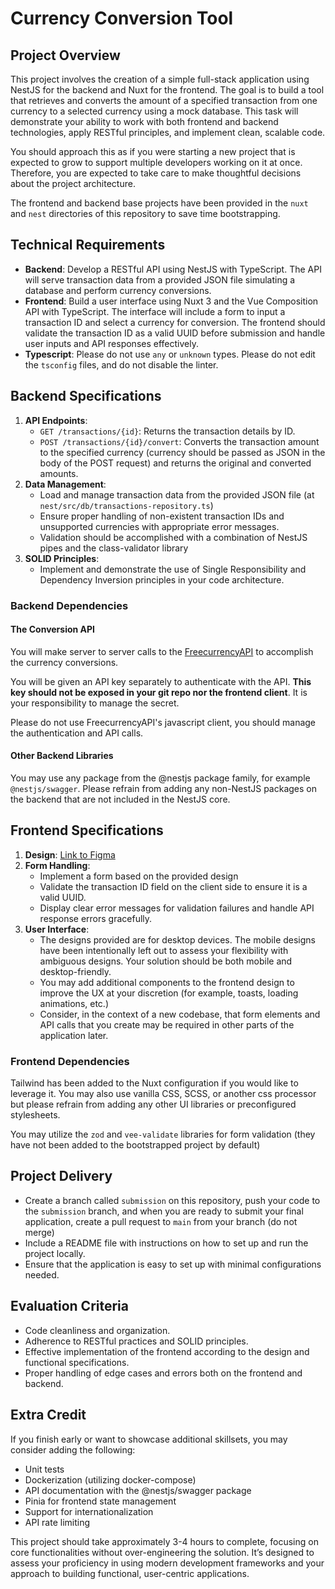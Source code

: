 # Currency Conversion Tool

## Project Overview
This project involves the creation of a simple full-stack application using NestJS for the backend and Nuxt for the frontend. The goal is to build a tool that retrieves and converts the amount of a specified transaction from one currency to a selected currency using a mock database. This task will demonstrate your ability to work with both frontend and backend technologies, apply RESTful principles, and implement clean, scalable code.

You should approach this as if you were starting a new project that is expected to grow to support multiple developers working on it at once. Therefore, you are expected to take care to make thoughtful decisions about the project architecture.

The frontend and backend base projects have been provided in the `nuxt` and `nest` directories of this repository to save time bootstrapping.

## Technical Requirements
- **Backend**: Develop a RESTful API using NestJS with TypeScript. The API will serve transaction data from a provided JSON file simulating a database and perform currency conversions.
- **Frontend**: Build a user interface using Nuxt 3 and the Vue Composition API with TypeScript. The interface will include a form to input a transaction ID and select a currency for conversion. The frontend should validate the transaction ID as a valid UUID before submission and handle user inputs and API responses effectively.
- **Typescript**: Please do not use `any` or `unknown` types. Please do not edit the `tsconfig` files, and do not disable the linter.

## Backend Specifications
1. **API Endpoints**:
   - `GET /transactions/{id}`: Returns the transaction details by ID.
   - `POST /transactions/{id}/convert`: Converts the transaction amount to the specified currency (currency should be passed as JSON in the body of the POST request) and returns the original and converted amounts.
2. **Data Management**:
   - Load and manage transaction data from the provided JSON file (at `nest/src/db/transactions-repository.ts`)
   - Ensure proper handling of non-existent transaction IDs and unsupported currencies with appropriate error messages.
   - Validation should be accomplished with a combination of NestJS pipes and the class-validator library
3. **SOLID Principles**:
   - Implement and demonstrate the use of Single Responsibility and Dependency Inversion principles in your code architecture.

### Backend Dependencies

#### The Conversion API
You will make server to server calls to the [FreecurrencyAPI](https://freecurrencyapi.com/docs/#authentication-api-key-information) to accomplish the currency conversions.

You will be given an API key separately to authenticate with the API. **This key should not be exposed in your git repo nor the frontend client**. It is your responsibility to manage the secret.

Please do not use FreecurrencyAPI's javascript client, you should manage the authentication and API calls.

#### Other Backend Libraries
You may use any package from the @nestjs package family, for example `@nestjs/swagger`. Please refrain from adding any non-NestJS packages on the backend that are not included in the NestJS core.

## Frontend Specifications
1. **Design**:
[Link to Figma](https://www.figma.com/file/v8FkhEzRuONbIx9plY0KCO/Pagos247-Fullstack-Challenge-Apr-2024?type=design&node-id=0-1&mode=design&t=pkeSvGfAwY0HD7g1-0)
2. **Form Handling**:
   - Implement a form based on the provided design
   - Validate the transaction ID field on the client side to ensure it is a valid UUID.
   - Display clear error messages for validation failures and handle API response errors gracefully.
3. **User Interface**:
   - The designs provided are for desktop devices. The mobile designs have been intentionally left out to assess your flexibility with ambiguous designs. Your solution should be both mobile and desktop-friendly.
   - You may add additional components to the frontend design to improve the UX at your discretion (for example, toasts, loading animations, etc.)
   - Consider, in the context of a new codebase, that form elements and API calls that you create may be required in other parts of the application later.

### Frontend Dependencies
Tailwind has been added to the Nuxt configuration if you would like to leverage it. You may also use vanilla CSS, SCSS, or another css processor but please refrain from adding any other UI libraries or preconfigured stylesheets.


You may utilize the `zod` and `vee-validate` libraries for form validation (they have not been added to the bootstrapped project by default)

## Project Delivery
- Create a branch called `submission` on this repository, push your code to the `submission` branch, and when you are ready to submit your final application, create a pull request to `main` from your branch (do not merge)
- Include a README file with instructions on how to set up and run the project locally.
- Ensure that the application is easy to set up with minimal configurations needed.

## Evaluation Criteria
- Code cleanliness and organization.
- Adherence to RESTful practices and SOLID principles.
- Effective implementation of the frontend according to the design and functional specifications.
- Proper handling of edge cases and errors both on the frontend and backend.

## Extra Credit
If you finish early or want to showcase additional skillsets, you may consider adding the following:
- Unit tests
- Dockerization (utilizing docker-compose)
- API documentation with the @nestjs/swagger package
- Pinia for frontend state management
- Support for internationalization
- API rate limiting

This project should take approximately 3-4 hours to complete, focusing on core functionalities without over-engineering the solution. It’s designed to assess your proficiency in using modern development frameworks and your approach to building functional, user-centric applications.
